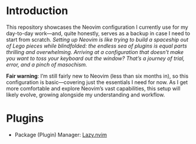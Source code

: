 # Introduction

This repository showcases the Neovim configuration I currently use for my day-to-day work—and, quite honestly, serves as a backup in case I need to start from scratch.
*Setting up Neovim is like trying to build a spaceship out of Lego pieces while blindfolded: the endless sea of plugins is equal parts thrilling and overwhelming. Arriving at a configuration that doesn’t make you want to toss your keyboard out the window? That’s a journey of trial, error, and a pinch of masochism.*

**Fair warning**: I’m still fairly new to Neovim (less than six months in), so this configuration is basic—covering just the essentials I need for now. As I get more comfortable and explore Neovim’s vast capabilities, this setup will likely evolve, growing alongside my understanding and workflow.


# Plugins

- Package (Plugin) Manager: [Lazy.nvim](https://www.lazyvim.org/)
